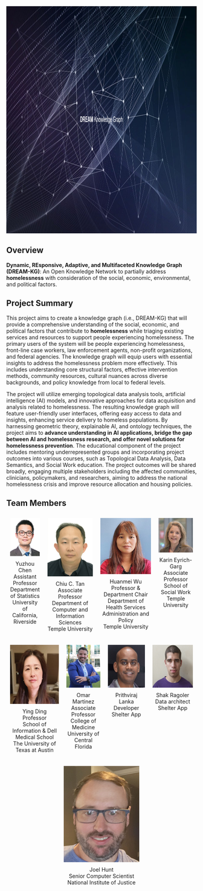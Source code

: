 <img src="./images/title.png" alt="title" height="600">

## Overview
**Dynamic, REsponsive, Adaptive, and Multifaceted Knowledge Graph (DREAM-KG)**: An Open Knowledge Network to partially address **homelessness** with consideration of the social, economic, environmental, and political factors. 

## Project Summary
This project aims to create a knowledge graph (i.e., DREAM-KG) that will provide a comprehensive understanding of the social, economic, and political factors that contribute to **homelessness** while triaging existing services and resources to support people experiencing homelessness. The primary users of the system will be people experiencing homelessness, front-line case workers, law enforcement agents, non-profit organizations, and federal agencies. The knowledge graph will equip users with essential insights to address the homelessness problem more effectively. This includes understanding core structural factors, effective intervention methods, community resources, cultural nuances across diverse backgrounds, and policy knowledge from local to federal levels.

The project will utilize emerging topological data analysis tools, artificial intelligence (AI) models, and innovative approaches for data acquisition and analysis related to homelessness. The resulting knowledge graph will feature user-friendly user interfaces, offering easy access to data and insights, enhancing service delivery to homeless populations. By harnessing geometric theory, explainable AI, and ontology techniques, the project aims to **advance understanding in AI applications, bridge the gap between AI and homelessness research, and offer novel solutions for homelessness prevention**. The educational component of the project includes mentoring underrepresented groups and incorporating project outcomes into various courses, such as Topological Data Analysis, Data Semantics, and Social Work education. The project outcomes will be shared broadly, engaging multiple stakeholders including the affected communities, clinicians, policymakers, and researchers, aiming to address the national homelessness crisis and improve resource allocation and housing policies.

## Team Members

<style>
    .container {
        display: flex;
        justify-content: space-around;
        align-items: flex-start;
    }

    .image-box {
        text-align: center;
        margin: 10px;
    }

    .image-box img {
        max-width: 100%;
        height: auto;
    }

    .image-box p {
        margin-top: 8px;
        font-size: 14px;
    }
</style>

<div class="container">
    <div class="image-box">
        <img src="./images/YuzhouChen.png" alt="YuzhouChen">
        <p>Yuzhou Chen<br>Assistant Professor<br>Department of Statistics<br>University of California, Riverside</p>
    </div>
    <div class="image-box">
        <img src="./images/Chiu C Tan.png" alt="Chiu C Tan">
        <p>Chiu C. Tan<br>Associate Professor<br>Department of Computer and Information Sciences<br>Temple University</p>
    </div>
    <div class="image-box">
        <img src="./images/HuanmeiWu.png" alt="HuanmeiWu">
        <p>Huanmei Wu<br>Professor & Department Chair<br>Department of Health Services Administration and Policy<br>Temple University</p>
    </div>
    <div class="image-box">
        <img src="./images/Karin Eyrich-Garg.png" alt="Karin Eyrich-Garg">
        <p>Karin Eyrich-Garg<br>Associate Professor<br>School of Social Work<br>Temple University</p>
    </div>
</div>


<div class="container">
    <div class="image-box">
        <img src="./images/Ying Ding.png" alt="Ying Ding">
        <p>Ying Ding<br>Professor<br>School of Information & Dell Medical School<br>The University of Texas at Austin</p>
    </div>
    <div class="image-box">
        <img src="./images/Omar Martinez.png" alt="Omar Martinez">
        <p>Omar Martinez<br>Associate Professor<br>College of Medicine<br>University of Central Florida
</p>
    </div>
    <div class="image-box">
        <img src="./images/Prithviraj Lanka.png" alt="Prithviraj Lanka">
        <p>Prithviraj Lanka<br>Developer<br>Shelter App</p>
    </div>
    <div class="image-box">
        <img src="./images/Shak Ragoler.png" alt="Shak Ragoler">
        <p>Shak Ragoler<br>Data architect<br>Shelter App</p>
    </div>
</div>

<div class="container">
    <div class="image-box">
        <img src="./images/Joel Hunt.png" alt="Joel Hunt">
        <p>Joel Hunt<br>Senior Computer Scientist<br>National Institute of Justice</p>
    </div>
</div>